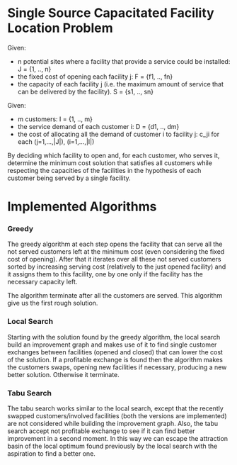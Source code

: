 # Single Source Capacitated Facility Location Problem
Given:
* n potential sites where a facility that provide a service could be installed: J = {1, .., n}
* the fixed cost of opening each facility j: F = {f1, .., fn}
* the capacity of each facility j (i.e. the maximum amount of service that can be delivered by the facility). S = {s1, .., sn}

Given:
* m customers: I = {1, .., m}
* the service demand of each customer i: D = {d1, .., dm}
* the cost of allocating all the demand of customer i to facility j: c_ji for each (j=1,...,|J|), (i=1,...,|I|)

By deciding which facility to open and, for each customer, who serves it, determine the minimum cost solution that satisfies all customers while respecting the capacities of the facilities in the hypothesis of each customer being served by a single facility.

# Implemented Algorithms

### Greedy
The greedy algorithm at each step opens the facility that can serve all the not served customers left at the minimum cost (even considering the fixed cost of opening).
After that it iterates over all these not served customers sorted by increasing serving cost (relatively to the just opened facility) and it assigns them to this facility, one by one only if the facility has the necessary capacity left.

The algorithm terminate after all the customers are served.
This algorithm give us the first rough solution. 

### Local Search
Starting with the solution found by the greedy algorithm, the local search build an improvement graph and makes use of it to find single customer exchanges between facilities (opened and closed) that can lower the cost of the solution.
If a profitable exchange is found then the algorithm makes the customers swaps, opening new facilities if necessary, producing a new better solution.
Otherwise it terminate.

### Tabu Search
The tabu search works similar to the local search, except that the recently swapped customers/involved facilities (both the versions are implemented) are not considered while building the improvement graph.
Also, the tabu search accept not profitable exchange to see if it can find better improvement in a second moment. In this way we can escape the attraction basin of the local optimum found previously by the local search with the aspiration to find a better one.  

